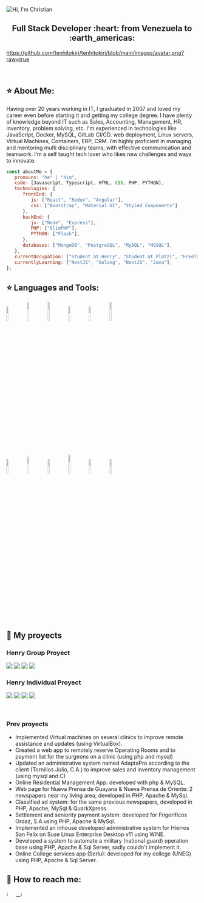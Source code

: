 ![Hi, I'm Christian](https://github.com/tenhitokiri/tenhitokiri/blob/main/assets/hi-thk.gif)

<h2 align="center">
Full Stack Developer :heart: from Venezuela to :earth_americas:
</h2>

https://github.com/tenhitokiri/tenhitokiri/blob/main/images/avatar.png?raw=true

&nbsp;&nbsp;
## :star: About Me:

<p>
Having over 20 years working in IT, I graduated in 2007 and loved my career even before starting it and getting my college degree. I have plenty of knowledge beyond IT such as Sales, Accounting, Management, HR, inventory, problem solving, etc. I'm experienced in technologies like JavaScript, Docker, MySQL, GitLab CI/CD. web deployment, Linux servers, Virtual Machines, Containers, ERP, CRM. I’m highly proficient in managing and mentoring multi disciplinary teams, with effective communication and teamwork. I’m a self taught tech lover who likes new challenges and ways to innovate.
</p>

```javascript
const aboutMe = {
   pronouns: "he" | "him",
   code: [Javascript, Typescript, HTML, CSS, PHP, PYTHON],
   technologies: {
      frontEnd: {
         js: ["React", "Redux", "Angular"],
         css: ["Bootstrap", "Material UI", "Styled Components"]
      },
      backEnd: {
         js: ["Node", "Express"],
         PHP: ["SlimPHP"],
         PYTHON: ["Flask"],
      },
      databases: ["MongoDB", "PostgreSQL", "MySQL", "MSSQL"],
   },
   currentOccupation: ["Student at Henry", "Student at Platzi", "Freelancer developer", "IT Consultant"],
   currentlyLearning: ["NestJS", "Golang", "NextJS", "Java"],
};
```
## :star: Languages and Tools:

<p>
  <code><img width="10%" src="https://www.vectorlogo.zone/logos/w3_html5/w3_html5-ar21.svg"></code>
  <code><img width="10%" height="50px" src="https://github.com/tenhitokiri/tenhitokiri/blob/main/logos/1200px-Devicon-css3-plain.svg.png"></code>
  <code><img width="10%" height="50px" src="https://github.com/tenhitokiri/tenhitokiri/blob/main/logos/javascript-1.svg"></code>
  <code><img width="10%" src="https://www.vectorlogo.zone/logos/git-scm/git-scm-ar21.svg"></code>
  <code><img width="10%" src="https://www.vectorlogo.zone/logos/getbootstrap/getbootstrap-ar21.svg"></code>
  <code><img width="10%" height="50px" src="https://github.com/tenhitokiri/tenhitokiri/blob/main/logos/material-ui-1.svg"></code>
  <br />
  <code><img width="10%" src="https://www.vectorlogo.zone/logos/reactjs/reactjs-ar21.svg"></code>
  <code><img width="10%" height="45" src="https://cdn.worldvectorlogo.com/logos/redux.svg"></code>
  <code><img width="10%" src="https://www.vectorlogo.zone/logos/nodejs/nodejs-ar21.svg"></code>
  <code><img  width="10%" height="50px" src="https://github.com/tenhitokiri/tenhitokiri/blob/main/logos/expressjs.svg"></code>
  <code><img width="10%" src="https://www.vectorlogo.zone/logos/postgresql/postgresql-ar21.svg"></code>
  <code><img width="10%" src="https://www.vectorlogo.zone/logos/sequelizejs/sequelizejs-ar21.svg"></code>
  <br />
</p>

&nbsp;

## :pushpin: My proyects

<h3>Henry Group Proyect</h3>
<p>
  <a><img src="https://github.com/tenhitokiri/tenhitokiri/blob/main/images/henry-pf-1.png"></a>
  <a><img src="https://github.com/tenhitokiri/tenhitokiri/blob/main/images/henry-pf-2.png"></a>
  <a><img src="https://github.com/tenhitokiri/tenhitokiri/blob/main/images/henry-pf-3.png"></a>
  <a><img src="https://github.com/tenhitokiri/tenhitokiri/blob/main/images/henry-pf-4.png"></a>
</p>

<h3>Henry Individual Proyect</h3>
<p>
  <a><img src="https://github.com/tenhitokiri/tenhitokiri/blob/main/images/henry-pi-1.png"></a>
  <a><img src="https://github.com/tenhitokiri/tenhitokiri/blob/main/images/henry-pi-2.png"></a>
  <a><img src="https://github.com/tenhitokiri/tenhitokiri/blob/main/images/henry-pi-3.png"></a>
  <a><img src="https://github.com/tenhitokiri/tenhitokiri/blob/main/images/henry-pi-4.png"></a>

</p> 
&nbsp;

<h3>Prev proyects</h3>
<ul>
<li>Implemented Virtual machines  on several clinics to improve remote assistance and updates (using VirtualBox).</li>

<li>Created a web app to remotely reserve Operating Rooms and to payment list for the surgeons on  a clinic (using php and mysql) </li>

<li>Updated an administrative system named AdaptaPro according to the client (Tornillos Julio, C.A.) to improve sales and inventory management (using mysql and C)</li>

<li>Online Residential Management App: developed with php & MySQL. </li>

<li>Web page for Nueva Prensa de Guayana & Nueva Prensa de Oriente: 2 newspapers near my living area, developed in PHP, Apache & MySql.</li>

<li>Classified ad system: for the same previous newspapers, developed in PHP, Apache, MySql & QuarkXpress.</li>

<li>Settlement and seniority payment system: developed for Frigorificos Ordaz, S.A using PHP, Apache & MySql. </li>

<li>Implemented  an inhouse developed administrative system for Hierros San Felix on Suse Linux Enterprise Desktop v11 using WINE.</li>

<li>Developed a system to automate a military (national guard) operation base using PHP, Apache & Sql Server, sadly couldn't implement it.</li>

<li>Online College services app (Serlu): developed for my college (UNEG) using PHP, Apache & Sql Server. </li>
</ul>

## :paperclip: How to reach me:
<span >
<a href="https://www.linkedin.com/in/christian-mejia-developer/" ><img width="5%" src="https://github.com/tenhitokiri/tenhitokiri/blob/main/logos/linkedin-icon.png"> &nbsp;
<a href="mailto:tenhitokiri@gmail.com" ><img width="5%" src="https://github.com/tenhitokiri/tenhitokiri/blob/main/logos/gmail-icon%20green.png">
</span>
